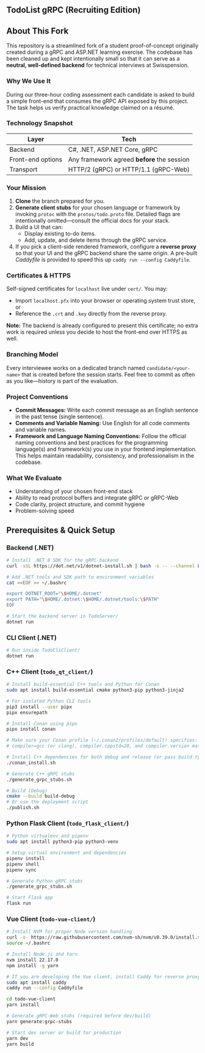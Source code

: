 ## TodoList gRPC (Recruiting Edition)

## About This Fork

This repository is a streamlined fork of a student proof-of-concept originally created during a gRPC and ASP.NET learning exercise. The codebase has been cleaned up and kept intentionally small so that it can serve as a **neutral, well-defined backend** for technical interviews at Swisspension.

### Why We Use It

During our three-hour coding assessment each candidate is asked to build a simple front-end that consumes the gRPC API exposed by this project. The task helps us verify practical knowledge claimed on a résumé.

### Technology Snapshot

| Layer             | Tech                                        |
| ----------------- | ------------------------------------------- |
| Backend           | C#, .NET, ASP.NET Core, gRPC                |
| Front-end options | Any framework agreed **before** the session |
| Transport         | HTTP/2 (gRPC) or HTTP/1.1 (gRPC-Web)        |

### Your Mission

1. **Clone** the branch prepared for you.
2. **Generate client stubs** for your chosen language or framework by invoking `protoc` with the `protos/todo.proto` file. Detailed flags are intentionally omitted—consult the official docs for your stack.
3. Build a UI that can:
    - Display existing to-do items.
    - Add, update, and delete items through the gRPC service.
4. If you pick a client-side rendered framework, configure a **reverse proxy** so that your UI and the gRPC backend share the same origin. A pre-built _Caddyfile_ is provided to speed this up `caddy run --config Caddyfile`.

### Certificates & HTTPS

Self-signed certificates for `localhost` live under `cert/`. You may:

-   Import `localhost.pfx` into your browser or operating system trust store, or
-   Reference the `.crt` and `.key` directly from the reverse proxy.

**Note:** The backend is already configured to present this certificate; no extra work is required unless you decide to host the front-end over HTTPS as well.

### Branching Model

Every interviewee works on a dedicated branch named `candidate/<your-name>` that is created before the session starts. Feel free to commit as often as you like—history is part of the evaluation.

### Project Conventions

-   **Commit Messages:** Write each commit message as an English sentence in the past tense (single sentence).
-   **Comments and Variable Naming:** Use English for all code comments and variable names.
-   **Framework and Language Naming Conventions:** Follow the official naming conventions and best practices for the programming language(s) and framework(s) you use in your frontend implementation. This helps maintain readability, consistency, and professionalism in the codebase.

### What We Evaluate

-   Understanding of your chosen front-end stack
-   Ability to read protocol buffers and integrate gRPC or gRPC-Web
-   Code clarity, project structure, and commit hygiene
-   Problem-solving speed

## Prerequisites & Quick Setup

### Backend (.NET)

```sh
# Install .NET 8 SDK for the gRPC backend
curl -sSL https://dot.net/v1/dotnet-install.sh | bash -s -- --channel 8.0 --install-dir ~/.dotnet

# Add .NET tools and SDK path to environment variables
cat <<EOF >> ~/.bashrc

export DOTNET_ROOT="\$HOME/.dotnet"
export PATH="\$HOME/.dotnet:\$HOME/.dotnet/tools:\$PATH"
EOF

# Start the backend server in TodoServer/
dotnet run
```

### CLI Client (.NET)

```sh
# Run inside TodoCliClient/
dotnet run
```

### C++ Client (`todo_qt_client/`)

```sh
# Install build-essential C++ tools and Python for Conan
sudo apt install build-essential cmake python3-pip python3-jinja2

# For isolated Python CLI tools
pip3 install --user pipx
pipx ensurepath

# Install Conan using pipx
pipx install conan

# Make sure your Conan profile (~/.conan2/profiles/default) specifies:
# compiler=gcc (or clang), compiler.cppstd=20, and compiler.version matches your system

# Install C++ dependencies for both debug and release (or pass build type, e.g. build-debug)
./conan_install.sh

# Generate C++ gRPC stubs
./generate_grpc_stubs.sh

# Build (Debug)
cmake --build build-debug
# Or use the deployment script
./publish.sh
```

### Python Flask Client (`todo_flask_client/`)

```sh
# Python virtualenv and pipenv
sudo apt install python3-pip python3-venv

# Setup virtual environment and dependencies
pipenv install
pipenv shell
pipenv sync

# Generate Python gRPC stubs
./generate_grpc_stubs.sh

# Start Flask app
flask run
```

### Vue Client (`todo-vue-client/`)

```sh
# Install NVM for proper Node version handling
curl -o- https://raw.githubusercontent.com/nvm-sh/nvm/v0.39.0/install.sh | bash
source ~/.bashrc

# Install Node.js and Yarn
nvm install 22.17.0
npm install -g yarn

# If you are developing the Vue client, install Caddy for reverse proxy/same-origin dev
sudo apt install caddy
caddy run --config Caddyfile

cd todo-vue-client
yarn install

# Generate gRPC-Web stubs (required before dev/build)
yarn generate:grpc-stubs

# Start dev server or build for production
yarn dev
yarn build
```

